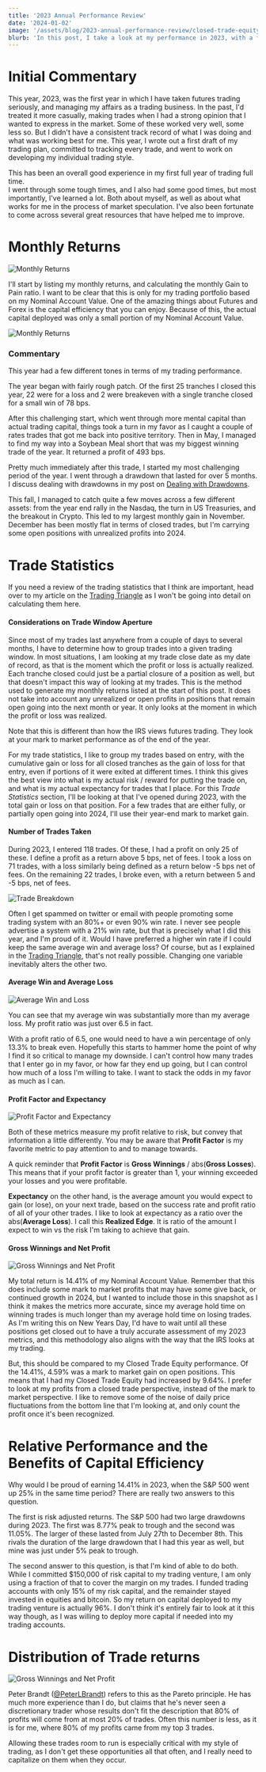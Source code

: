 ```yaml
---
title: '2023 Annual Performance Review'
date: '2024-01-02'
image: '/assets/blog/2023-annual-performance-review/closed-trade-equity.png'
blurb: 'In this post, I take a look at my performance in 2023, with a focus on the metrics that I find important.'
---
```


# Initial Commentary

This year, 2023, was the first year in which I have taken futures trading seriously, and managing my affairs as a trading business.
In the past, I'd treated it more casually, making trades when I had a strong opinion that I wanted to express in the market.
Some of these worked very well, some less so.
But I didn't have a consistent track record of what I was doing and what was working best for me.
This year, I wrote out a first draft of my trading plan, committed to tracking every trade, and went to work on developing my individual trading style.

This has been an overall good experience in my first full year of trading full time.  
I went through some tough times, and I also had some good times, but most importantly, I've learned a lot.
Both about myself, as well as about what works for me in the process of market speculation.
I've also been fortunate to come across several great resources that have helped me to improve.

# Monthly Returns

![Monthly Returns](/assets/blog/2023-annual-performance-review/closed-trade-equity-sm.png)

I'll start by listing my monthly returns, and calculating the monthly Gain to Pain ratio.
I want to be clear that this is only for my trading portfolio based on my Nominal Account Value.
One of the amazing things about Futures and Forex is the capital efficiency that you can enjoy.
Because of this, the actual capital deployed was only a small portion of my Nominal Account Value.

![Monthly Returns](/assets/blog/2023-annual-performance-review/monthly-returns.png)

### Commentary

This year had a few different tones in terms of my trading performance.

The year began with fairly rough patch.
Of the first 25 tranches I closed this year, 22 were for a loss and 2 were breakeven with a single tranche closed for a small win of 78 bps.

After this challenging start, which went through more mental capital than actual trading capital, things took a turn in my favor as I caught a couple of rates trades that got me back into positive territory.
Then in May, I managed to find my way into a Soybean Meal short that was my biggest winning trade of the year.
It returned a profit of 493 bps.

Pretty much immediately after this trade, I started my most challenging period of the year.
I went through a drawdown that lasted for over 5 months.
I discuss dealing with drawdowns in my post on [Dealing with Drawdowns](/posts/dealing-with-drawdowns/).

This fall, I managed to catch quite a few moves across a few different assets: from the year end rally in the Nasdaq, the turn in US Treasuries, and the breakout in Crypto.
This led to my largest monthly gain in November.
December has been mostly flat in terms of closed trades, but I'm carrying some open positions with unrealized profits into 2024.

# Trade Statistics

If you need a review of the trading statistics that I think are important, head over to my article on the [Trading Triangle](/posts/trading-triangle/) as I won't be going into detail on calculating them here.

#### Considerations on Trade Window Aperture

Since most of my trades last anywhere from a couple of days to several months, I have to determine how to group trades into a given trading window.
In most situations, I am looking at my trade close date as my date of record, as that is the moment which the profit or loss is actually realized.
Each tranche closed could just be a partial closure of a position as well, but that doesn't impact this way of looking at my trades.
This is the method used to generate my monthly returns listed at the start of this post.
It does not take into account any unrealized or open profits in positions that remain open going into the next month or year.
It only looks at the moment in which the profit or loss was realized.

Note that this is different than how the IRS views futures trading.
They look at your mark to market performance as of the end of the year.

For my trade statistics, I like to group my trades based on entry, with the cumulative gain or loss for all closed tranches as the gain of loss for that entry, even if portions of it were exited at different times.
I think this gives the best view into what is my actual risk / reward for putting the trade on, and what is my actual expectancy for trades that I place.
For this *Trade Statistics* section, I'll be looking at that I've opened during 2023, with the total gain or loss on that position.
For a few trades that are either fully, or partially open going into 2024, I'll use their year-end mark to market gain.

#### Number of Trades Taken

During 2023, I entered 118 trades.
Of these, I had a profit on only 25 of these.
I define a profit as a return above 5 bps, net of fees.
I took a loss on 71 trades, with a loss similarly being defined as a return below -5 bps net of fees.
On the remaining 22 trades, I broke even, with a return between 5 and -5 bps, net of fees.

![Trade Breakdown](/assets/blog/2023-annual-performance-review/trade-breakdown.png)

Often I get spammed on twitter or email with people promoting some trading system with an 80%+ or even 90% win rate.
I never see people advertise a system with a 21% win rate, but that is precisely what I did this year, and I'm proud of it.
Would I have preferred a higher win rate if I could keep the same average win and average loss?
Of course, but as I explained in the [Trading Triangle](/posts/trading-triangle/), that's not really possible.
Changing one variable inevitably alters the other two.

#### Average Win and Average Loss

![Average Win and Loss](/assets/blog/2023-annual-performance-review/average-win-loss.png)

You can see that my average win was substantially more than my average loss.
My profit ratio was just over 6.5 in fact.

With a profit ratio of 6.5, one would need to have a win percentage of only 13.3% to break even.
Hopefully this starts to hammer home the point of why I find it so critical to manage my downside.
I can't control how many trades that I enter go in my favor, or how far they end up going, but I can control how much of a loss I'm willing to take.
I want to stack the odds in my favor as much as I can.

#### Profit Factor and Expectancy

![Profit Factor and Expectancy](/assets/blog/2023-annual-performance-review/profit-factor-expectancy.png)

Both of these metrics measure my profit relative to risk, but convey that information a little differently.
You may be aware that **Profit Factor** is my favorite metric to pay attention to and to manage towards.

A quick reminder that **Profit Factor** is **Gross Winnings** / abs(**Gross Losses**).
This means that if your profit factor is greater than 1, your winning exceeded your losses and you were profitable.

**Expectancy** on the other hand, is the average amount you would expect to gain (or lose), on your next trade, based on the success rate and profit ratio of all of your other trades.
I like to look at expectancy as a ratio over the abs(**Average Loss**).
I call this **Realized Edge**.
It is ratio of the amount I expect to win vs the risk I'm taking to achieve that gain.

#### Gross Winnings and Net Profit

![Gross Winnings and Net Profit](/assets/blog/2023-annual-performance-review/gross-winnings-net-profit.png)

My total return is 14.41% of my Nominal Account Value.
Remember that this does include some mark to market profits that may have some give back, or continued growth in 2024, but I wanted to include those in this snapshot as I think it makes the metrics more accurate, since my average hold time on winning trades is much longer than my average hold time on losing trades.
As I'm writing this on New Years Day, I'd have to wait until all these positions get closed out to have a truly accurate assessment of my 2023 metrics, and this methodology also aligns with the way that the IRS looks at my trading.

But, this should be compared to my Closed Trade Equity performance.
Of the 14.41%, 4.59% was a mark to market gain on open positions.
This means that I had my Closed Trade Equity had increased by 9.64%.
I prefer to look at my profits from a closed trade perspective, instead of the mark to market perspective.
I like to remove some of the noise of daily price fluctuations from the bottom line that I'm looking at, and only count the profit once it's been recognized.


# Relative Performance and the Benefits of Capital Efficiency

Why would I be proud of earning 14.41% in 2023, when the S&P 500 went up 25% in the same time period?
There are really two answers to this question.

The first is risk adjusted returns.  The S&P 500 had two large drawdowns during 2023.  The first was 8.77% peak to trough and the second was 11.05%. The larger of these lasted from July 27th to December 8th.  This rivals the duration of the large drawdown that I had this year as well, but mine was just under 5% peak to trough.

The second answer to this question, is that I'm kind of able to do both.
While I committed $150,000 of risk capital to my trading venture, I am only using a fraction of that to cover the margin on my trades.
I funded trading accounts with only 15% of my risk capital, and the remainder stayed invested in equities and bitcoin.
So my return on capital deployed to my trading venture is actually 96%.
I don't think it's entirely fair to look at it this way though, as I was willing to deploy more capital if needed into my trading accounts.

# Distribution of Trade returns

![Gross Winnings and Net Profit](/assets/blog/2023-annual-performance-review/distribution-trade-returns.png)

Peter Brandt ([@PeterLBrandt](https://twitter.com/PeterLBrandt)) refers to this as the Pareto principle.
He has much more experience than I do, but claims that he's never seen a discretionary trader whose results don't fit the description that 80% of profits will come from at most 20% of trades.
Often this number is less, as it is for me, where 80% of my profits came from my top 3 trades.

Allowing these trades room to run is especially critical with my style of trading, as I don't get these opportunities all that often, and I really need to capitalize on them when they occur.
